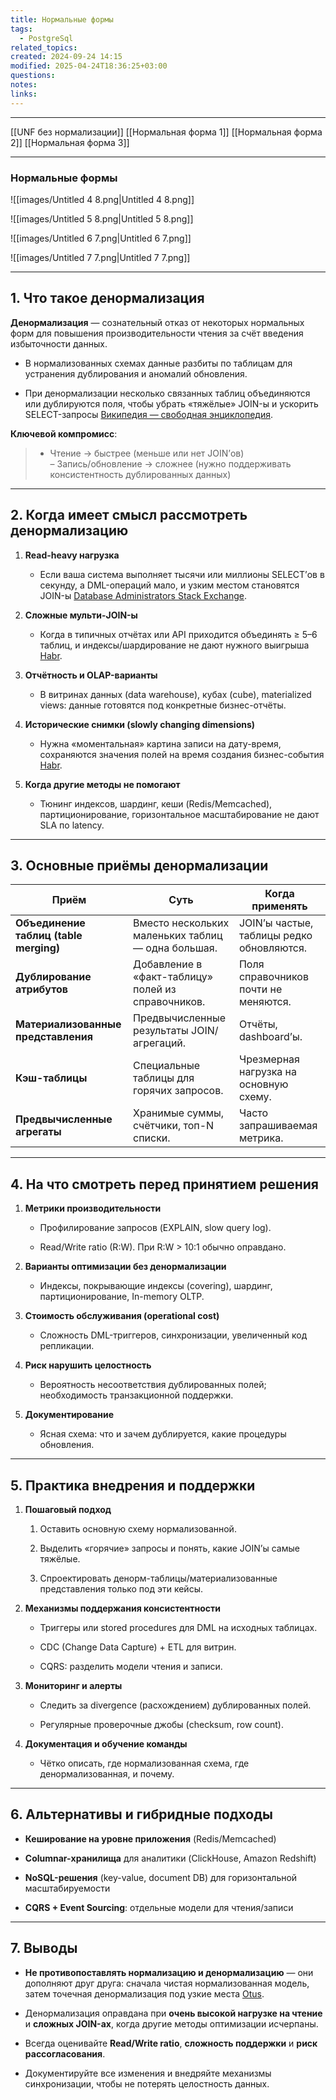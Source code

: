 ```yaml
---
title: Нормальные формы
tags:
  - PostgreSql
related_topics: 
created: 2024-09-24 14:15
modified: 2025-04-24T18:36:25+03:00
questions: 
notes: 
links: 
---
```


---
[[UNF без нормализации]]
[[Нормальная форма 1]]
[[Нормальная форма 2]]
[[Нормальная форма 3]]

---

### Нормальные формы

![[images/Untitled 4 8.png|Untitled 4 8.png]]

![[images/Untitled 5 8.png|Untitled 5 8.png]]

![[images/Untitled 6 7.png|Untitled 6 7.png]]

![[images/Untitled 7 7.png|Untitled 7 7.png]]



----

## 1. Что такое денормализация

**Денормализация** — сознательный отказ от некоторых нормальных форм для повышения производительности чтения за счёт введения избыточности данных.

- В нормализованных схемах данные разбиты по таблицам для устранения дублирования и аномалий обновления.
    
- При денормализации несколько связанных таблиц объединяются или дублируются поля, чтобы убрать «тяжёлые» JOIN-ы и ускорить SELECT-запросы [Википедия — свободная энциклопедия](https://ru.wikipedia.org/wiki/%D0%94%D0%B5%D0%BD%D0%BE%D1%80%D0%BC%D0%B0%D0%BB%D0%B8%D0%B7%D0%B0%D1%86%D0%B8%D1%8F?utm_source=chatgpt.com).
    

**Ключевой компромисс**:

> - Чтение → быстрее (меньше или нет JOIN’ов)  
>     – Запись/обновление → сложнее (нужно поддерживать консистентность дублированных данных)
>     

---

## 2. Когда имеет смысл рассмотреть денормализацию

1. **Read-heavy нагрузка**
    
    - Если ваша система выполняет тысячи или миллионы SELECT’ов в секунду, а DML-операций мало, и узким местом становятся JOIN-ы [Database Administrators Stack Exchange](https://dba.stackexchange.com/questions/4622/when-should-you-denormalize?utm_source=chatgpt.com).
        
2. **Сложные мульти-JOIN-ы**
    
    - Когда в типичных отчётах или API приходится объединять ≥ 5–6 таблиц, и индексы/шардирование не дают нужного выигрыша [Habr](https://habr.com/ru/articles/64524/?utm_source=chatgpt.com).
        
3. **Отчётность и OLAP-варианты**
    
    - В витринах данных (data warehouse), кубах (cube), materialized views: данные готовятся под конкретные бизнес-отчёты.
        
4. **Исторические снимки (slowly changing dimensions)**
    
    - Нужна «моментальная» картина записи на дату-время, сохраняются значения полей на время создания бизнес-события [Habr](https://habr.com/ru/companies/latera/articles/281262/?utm_source=chatgpt.com).
        
5. **Когда другие методы не помогают**
    
    - Тюнинг индексов, шардинг, кеши (Redis/Memcached), партиционирование, горизонтальное масштабирование не дают SLA по latency.
        

---

## 3. Основные приёмы денормализации

|Приём|Суть|Когда применять|
|---|---|---|
|**Объединение таблиц (table merging)**|Вместо нескольких маленьких таблиц — одна большая.|JOIN’ы частые, таблицы редко обновляются.|
|**Дублирование атрибутов**|Добавление в «факт-таблицу» полей из справочников.|Поля справочников почти не меняются.|
|**Материализованные представления**|Предвычисленные результаты JOIN/агрегаций.|Отчёты, dashboard’ы.|
|**Кэш-таблицы**|Специальные таблицы для горячих запросов.|Чрезмерная нагрузка на основную схему.|
|**Предвычисленные агрегаты**|Хранимые суммы, счётчики, топ-N списки.|Часто запрашиваемая метрика.|

---

## 4. На что смотреть перед принятием решения

1. **Метрики производительности**
    
    - Профилирование запросов (EXPLAIN, slow query log).
        
    - Read/Write ratio (R:W). При R:W > 10:1 обычно оправдано.
        
2. **Варианты оптимизации без денормализации**
    
    - Индексы, покрывающие индексы (covering), шардинг, партиционирование, In-memory OLTP.
        
3. **Стоимость обслуживания (operational cost)**
    
    - Сложность DML-триггеров, синхронизации, увеличенный код репликации.
        
4. **Риск нарушить целостность**
    
    - Вероятность несоответствия дублированных полей; необходимость транзакционной поддержки.
        
5. **Документирование**
    
    - Ясная схема: что и зачем дублируется, какие процедуры обновления.
        

---

## 5. Практика внедрения и поддержки

1. **Пошаговый подход**
    
    1. Оставить основную схему нормализованной.
        
    2. Выделить «горячие» запросы и понять, какие JOIN’ы самые тяжёлые.
        
    3. Спроектировать денорм-таблицы/материализованные представления только под эти кейсы.
        
2. **Механизмы поддержания консистентности**
    
    - Триггеры или stored procedures для DML на исходных таблицах.
        
    - CDC (Change Data Capture) + ETL для витрин.
        
    - CQRS: разделить модели чтения и записи.
        
3. **Мониторинг и алерты**
    
    - Следить за divergence (расхождением) дублированных полей.
        
    - Регулярные проверочные джобы (checksum, row count).
        
4. **Документация и обучение команды**
    
    - Чётко описать, где нормализованная схема, где денормализованная, и почему.
        

---

## 6. Альтернативы и гибридные подходы

- **Кеширование на уровне приложения** (Redis/Memcached)
    
- **Columnar-хранилища** для аналитики (ClickHouse, Amazon Redshift)
    
- **NoSQL-решения** (key-value, document DB) для горизонтальной масштабируемости
    
- **CQRS + Event Sourcing**: отдельные модели для чтения/записи
    

---

## 7. Выводы

- **Не противопоставлять нормализацию и денормализацию** — они дополняют друг друга: сначала чистая нормализованная модель, затем точечная денормализация под узкие места [Otus](https://otus.ru/nest/post/1325/?utm_source=chatgpt.com).
    
- Денормализация оправдана при **очень высокой нагрузке на чтение** и **сложных JOIN-ах**, когда другие методы оптимизации исчерпаны.
    
- Всегда оценивайте **Read/Write ratio**, **сложность поддержки** и **риск рассогласования**.
    
- Документируйте все изменения и внедряйте механизмы синхронизации, чтобы не потерять целостность данных.